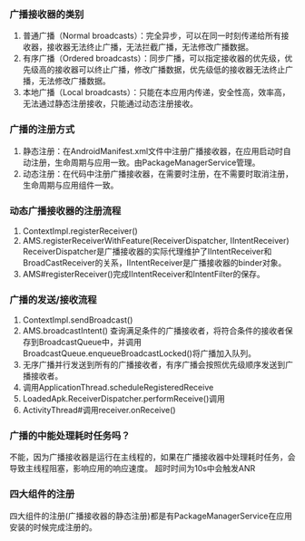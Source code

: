 ### 广播接收器的类别
1. 普通广播（Normal broadcasts）：完全异步，可以在同一时刻传递给所有接收器，接收器无法终止广播，无法拦截广播，无法修改广播数据。
2. 有序广播（Ordered broadcasts）：同步广播，可以指定接收器的优先级，优先级高的接收器可以终止广播，修改广播数据，优先级低的接收器无法终止广播，无法修改广播数据。
3. 本地广播（Local broadcasts）：只能在本应用内传递，安全性高，效率高，无法通过静态注册接收，只能通过动态注册接收。

### 广播的注册方式
1. 静态注册：在AndroidManifest.xml文件中注册广播接收器，在应用启动时自动注册，生命周期与应用一致。由PackageManagerService管理。
2. 动态注册：在代码中注册广播接收器，在需要时注册，在不需要时取消注册，生命周期与应用组件一致。

### 动态广播接收器的注册流程
1. ContextImpl.registerReceiver()
2. AMS.registerReceiverWithFeature(ReceiverDispatcher, IIntentReceiver) ReceiverDispatcher是广播接收器的实际代理维护了IIntentReceiver和BroadCastReceiver的关系，IIntentReceiver是广播接收器的binder对象。
3. AMS#registerReceiver()完成IIntentReceiver和IntentFilter的保存。

### 广播的发送/接收流程
1. ContextImpl.sendBroadcast()
2. AMS.broadcastIntent() 查询满足条件的广播接收者，将符合条件的接收者保存到BroadcastQueue中，并调用BroadcastQueue.enqueueBroadcastLocked()将广播加入队列。
3. 无序广播并行发送到所有的广播接收者，有序广播会按照优先级顺序发送到广播接收者。
4. 调用ApplicationThread.scheduleRegisteredReceive
5. LoadedApk.ReceiverDispatcher.performReceive()调用
6. ActivityThread#调用receiver.onReceive()

### 广播的中能处理耗时任务吗？

不能，因为广播接收器是运行在主线程的，如果在广播接收器中处理耗时任务，会导致主线程阻塞，影响应用的响应速度。
超时时间为10s中会触发ANR


### 四大组件的注册
四大组件的注册(广播接收器的静态注册)都是有PackageManagerService在应用安装的时候完成注册的。